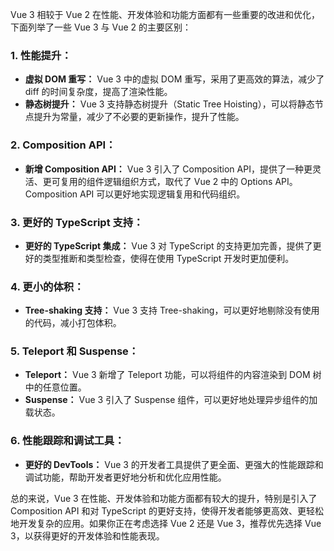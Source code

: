 Vue 3 相较于 Vue 2 在性能、开发体验和功能方面都有一些重要的改进和优化，下面列举了一些 Vue 3 与 Vue 2 的主要区别：

### 1\. **性能提升：**

*   **虚拟 DOM 重写：** Vue 3 中的虚拟 DOM 重写，采用了更高效的算法，减少了 diff 的时间复杂度，提高了渲染性能。
*   **静态树提升：** Vue 3 支持静态树提升（Static Tree Hoisting），可以将静态节点提升为常量，减少了不必要的更新操作，提升了性能。

### 2\. **Composition API：**

*   **新增 Composition API：** Vue 3 引入了 Composition API，提供了一种更灵活、更可复用的组件逻辑组织方式，取代了 Vue 2 中的 Options API。Composition API 可以更好地实现逻辑复用和代码组织。

### 3\. **更好的 TypeScript 支持：**

*   **更好的 TypeScript 集成：** Vue 3 对 TypeScript 的支持更加完善，提供了更好的类型推断和类型检查，使得在使用 TypeScript 开发时更加便利。

### 4\. **更小的体积：**

*   **Tree-shaking 支持：** Vue 3 支持 Tree-shaking，可以更好地剔除没有使用的代码，减小打包体积。

### 5\. **Teleport 和 Suspense：**

*   **Teleport：** Vue 3 新增了 Teleport 功能，可以将组件的内容渲染到 DOM 树中的任意位置。
*   **Suspense：** Vue 3 引入了 Suspense 组件，可以更好地处理异步组件的加载状态。

### 6\. **性能跟踪和调试工具：**

*   **更好的 DevTools：** Vue 3 的开发者工具提供了更全面、更强大的性能跟踪和调试功能，帮助开发者更好地分析和优化应用性能。

总的来说，Vue 3 在性能、开发体验和功能方面都有较大的提升，特别是引入了 Composition API 和对 TypeScript 的更好支持，使得开发者能够更高效、更轻松地开发复杂的应用。如果你正在考虑选择 Vue 2 还是 Vue 3，推荐优先选择 Vue 3，以获得更好的开发体验和性能表现。
